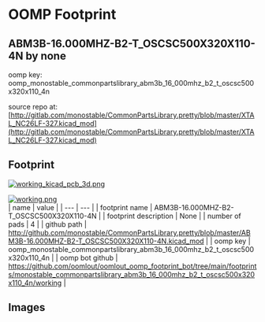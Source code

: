 # OOMP Footprint  
## ABM3B-16.000MHZ-B2-T_OSCSC500X320X110-4N  by none  
  
oomp key: oomp_monostable_commonpartslibrary_abm3b_16_000mhz_b2_t_oscsc500x320x110_4n  
  
source repo at: [http://gitlab.com/monostable/CommonPartsLibrary.pretty/blob/master/XTAL_NC26LF-327.kicad_mod](http://gitlab.com/monostable/CommonPartsLibrary.pretty/blob/master/XTAL_NC26LF-327.kicad_mod)  
## Footprint  
  
[![working_kicad_pcb_3d.png](working_kicad_pcb_3d_600.png)](working_kicad_pcb_3d.png)  
  
[![working.png](working_600.png)](working.png)  
| name | value | 
| --- | --- | 
| footprint name | ABM3B-16.000MHZ-B2-T_OSCSC500X320X110-4N | 
| footprint description | None | 
| number of pads | 4 | 
| github path | http://github.com/monostable/CommonPartsLibrary.pretty/blob/master/ABM3B-16.000MHZ-B2-T_OSCSC500X320X110-4N.kicad_mod | 
| oomp key | oomp_monostable_commonpartslibrary_abm3b_16_000mhz_b2_t_oscsc500x320x110_4n | 
| oomp bot github | https://github.com/oomlout/oomlout_oomp_footprint_bot/tree/main/footprints/monostable_commonpartslibrary_abm3b_16_000mhz_b2_t_oscsc500x320x110_4n/working | 
## Images  
